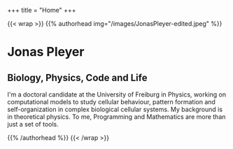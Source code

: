 +++
title = "Home"
+++

{{< wrap >}}
{{% authorhead img="/images/JonasPleyer-edited.jpeg" %}}

# Jonas Pleyer
## Biology, Physics, Code and Life

I'm a doctoral candidate at the University of Freiburg in Physics,
working on computational models to study cellular behaviour, pattern formation and
self-organization in complex biological cellular systems.
My background is in theoretical physics.
To me, Programming and Mathematics are more than just a set of tools.

{{% /authorhead %}}
{{< /wrap >}}
